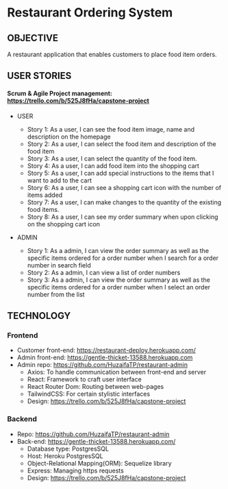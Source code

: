 # Restaurant Ordering System

## OBJECTIVE

 A restaurant application that enables customers to place food item orders.

## USER STORIES
  #### Scrum & Agile Project management: https://trello.com/b/525J8fHa/capstone-project
- USER

  - Story 1: As a user, I can see the food item image, name and description on the homepage
  - Story 2: As a user, I can select the food item and description of the food item
  - Story 3: As a user, I can select the quantity of the food item.
  - Story 4: As a user, I can add food item into the shopping cart
  - Story 5: As a user, I can add special instructions to the items that I want to add to the cart
  - Story 6: As a user, I can see a shopping cart icon with the number of items added
  - Story 7: As a user, I can make changes to the quantity of the existing food items.
  - Story 8: As a user, I can see my order summary when upon clicking on the shopping cart icon 

- ADMIN
  - Story 1: As a admin, I can view the order summary as well as the specific items ordered for a order number when I search for a order number in search field
  - Story 2: As a admin, I can view a list of order numbers
  - Story 3: As a admin, I can view the order summary as well as the specific items ordered for a order number when I select an order number from the list

## TECHNOLOGY 

 ### Frontend 
   - Customer front-end: https://restaurant-deploy.herokuapp.com/
   - Admin front-end: https://gentle-thicket-13588.herokuapp.com
   - Admin repo: https://github.com/HuzaifaTP/restaurant-admin
      - Axios: To handle communication between front-end and server 
      - React: Framework to craft user interface
      - React Router Dom: Routing between web-pages
      - TailwindCSS: For certain stylistic interfaces
      - Design: https://trello.com/b/525J8fHa/capstone-project

 ### Backend
   - Repo: https://github.com/HuzaifaTP/restaurant-admin
   - Back-end: https://gentle-thicket-13588.herokuapp.com/
     - Database type: PostgresSQL
     - Host: Heroku PostgresSQL
     - Object-Relational Mapping(ORM): Sequelize library
     - Express: Managing https requests
     - Design: https://trello.com/b/525J8fHa/capstone-project
